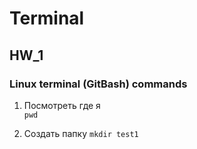 # Terminal

## HW_1

### Linux terminal (GitBash) commands
1. Посмотреть где я     
    `pwd`
    
2. Создать папку
    `mkdir test1`
